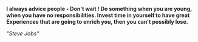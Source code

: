 **I always advice people - Don't wait ! Do something when you are young, when you have no responsibilities. Invest time in yourself to have great Experiences that are going to enrich you, then you can't possibly lose.**

*"Steve Jobs"*